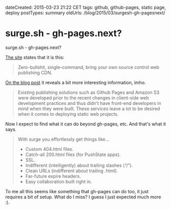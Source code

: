 dateCreated: 2015-03-23 21:22 CET
tags: github, github-pages, static page, deploy
postTypes: summary
oldUrls: /blog/2015/03/surgesh-gh-pagesnext/

# surge.sh - gh-pages.next?

surge.sh - gh-pages.next?

[The site][40] states that it is this:

> Zero-bullshit, single–command, bring your own source control web publishing CDN.

[On the blog post][41] it reveals a bit more interesting information, imho.

> Existing publishing solutions such as Github Pages and Amazon S3 were developed prior to the recent changes in client-side web development practices and thus didn’t have front-end developers in mind when they were built. These services leave a lot to be desired when it comes to deploying static web projects.

Now I expect to find what it can do beyond gh-pages, etc. And that's what it says.

> With surge you effortlessly get things like…
>  
> - Custom 404.html files.
> - Catch-all 200.html files (for PushState apps).
> - SSL.
> - Indifferent (intelligently) about trailing slashes (“/”).
> - Clean URLs (indifferent about trailing .html).
> - Far-future expire headers.
> - Easy collaboration built right in.

To me all this seems like something that gh-pages can do too, it just requires a bit
of setup. What do I miss? I guess I just expected much more :).

[40]: https://surge.sh/
[41]: https://medium.com/surge-sh/introducing-surge-the-cdn-for-front-end-developers-b4a50a61bcfc
